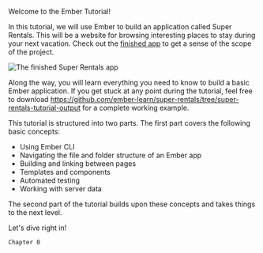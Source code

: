 Welcome to the Ember Tutorial!

In this tutorial, we will use Ember to build an application called Super Rentals. This will be a website for browsing interesting places to stay during your next vacation. Check out the [finished app](https://super-rentals-tutorial--ember-super-rentals.netlify.com) to get a sense of the scope of the project.

![The finished Super Rentals app](/screenshots/08-working-with-data/three-properties@2x.png)

Along the way, you will learn everything you need to know to build a basic Ember application. If you get stuck at any point during the tutorial, feel free to download https://github.com/ember-learn/super-rentals/tree/super-rentals-tutorial-output for a complete working example.

This tutorial is structured into two parts. The first part covers the following basic concepts:

* Using Ember CLI
* Navigating the file and folder structure of an Ember app
* Building and linking between pages
* Templates and components
* Automated testing
* Working with server data

The second part of the tutorial builds upon these concepts and takes things to the next level.

Let's dive right in!

```run:ignore:checkpoint cwd=super-rentals commit=false
Chapter 0
```
